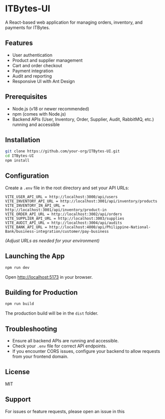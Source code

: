 # ITBytes-UI

A React-based web application for managing orders, inventory, and payments for ITBytes.

## Features

- User authentication
- Product and supplier management
- Cart and order checkout
- Payment integration
- Audit and reporting
- Responsive UI with Ant Design

## Prerequisites

- Node.js (v18 or newer recommended)
- npm (comes with Node.js)
- Backend APIs (User, Inventory, Order, Supplier, Audit, RabbitMQ, etc.) running and accessible

## Installation

```bash
git clone https://github.com/your-org/ITBytes-UI.git
cd ITBytes-UI
npm install
```

## Configuration

Create a `.env` file in the root directory and set your API URLs:

```env
VITE_USER_API_URL = http://localhost:3000/api/users
VITE_INVENTORY_API_URL = http://localhost:3001/api/inventory/products
VITE_INVENTORY_IN_API_URL = http://localhost:3001/api/inventory/product-in
VITE_ORDER_API_URL = http://localhost:3002/api/orders
VITE_SUPPLIER_API_URL = http://localhost:3003/supplies
VITE_AUDIT_API_URL = http://localhost:3004/api/audits 
VITE_BANK_API_URL = http://localhost:4000/api/Philippine-National-Bank/business-integration/customer/pay-business
```

*(Adjust URLs as needed for your environment)*

## Launching the App

```bash
npm run dev
```

Open [http://localhost:5173](http://localhost:5173) in your browser.

## Building for Production

```bash
npm run build
```

The production build will be in the `dist` folder.

## Troubleshooting

- Ensure all backend APIs are running and accessible.
- Check your `.env` file for correct API endpoints.
- If you encounter CORS issues, configure your backend to allow requests from your frontend domain.

## License

MIT

## Support

For issues or feature requests, please open an issue in this
